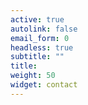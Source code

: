 ```yaml
---
active: true
autolink: false
email_form: 0
headless: true
subtitle: ""
title: 
weight: 50
widget: contact
---
```


